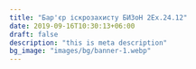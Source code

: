```yaml
---
title: "Бар'єр іскрозахисту БИЗоН 2Ex.24.12"
date: 2019-09-16T10:30:13+06:00
draft: false
description: "this is meta description"
bg_image: "images/bg/banner-1.webp"
---
```


